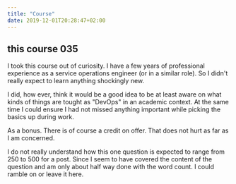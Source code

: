 ```yaml
---
title: "Course"
date: 2019-12-01T20:28:47+02:00
---
```


## this course 035

I took this course out of curiosity.
I have a few years of professional experience
as a service operations engineer (or in a similar role).
So I didn't really expect to learn anything shockingly new.

I did, how ever, think it would be a good idea
to be at least aware on what kinds of things
are tought as "DevOps" in an academic context.
At the same time I could ensure
I had not missed anything important
while picking the basics up during work.

As a bonus. There is of course a credit on offer.
That does not hurt as far as I am concerned.

I do not really understand how this one question
is expected to range from 250 to 500 for a post.
Since I seem to have covered the content of the question
and am only about half way done with the word count.
I could ramble on or leave it here.
